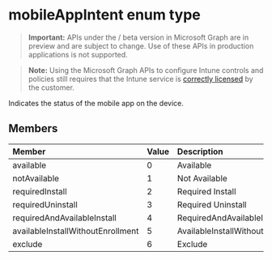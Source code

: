 ﻿# mobileAppIntent enum type

> **Important:** APIs under the / beta version in Microsoft Graph are in preview and are subject to change. Use of these APIs in production applications is not supported.

> **Note:** Using the Microsoft Graph APIs to configure Intune controls and policies still requires that the Intune service is [correctly licensed](https://go.microsoft.com/fwlink/?linkid=839381) by the customer.

Indicates the status of the mobile app on the device.
## Members
|Member|Value|Description|
|:---|:---|:---|
|available|0|Available|
|notAvailable|1|Not Available|
|requiredInstall|2|Required Install|
|requiredUninstall|3|Required Uninstall|
|requiredAndAvailableInstall|4|RequiredAndAvailableInstall|
|availableInstallWithoutEnrollment|5|AvailableInstallWithoutEnrollment|
|exclude|6|Exclude|






